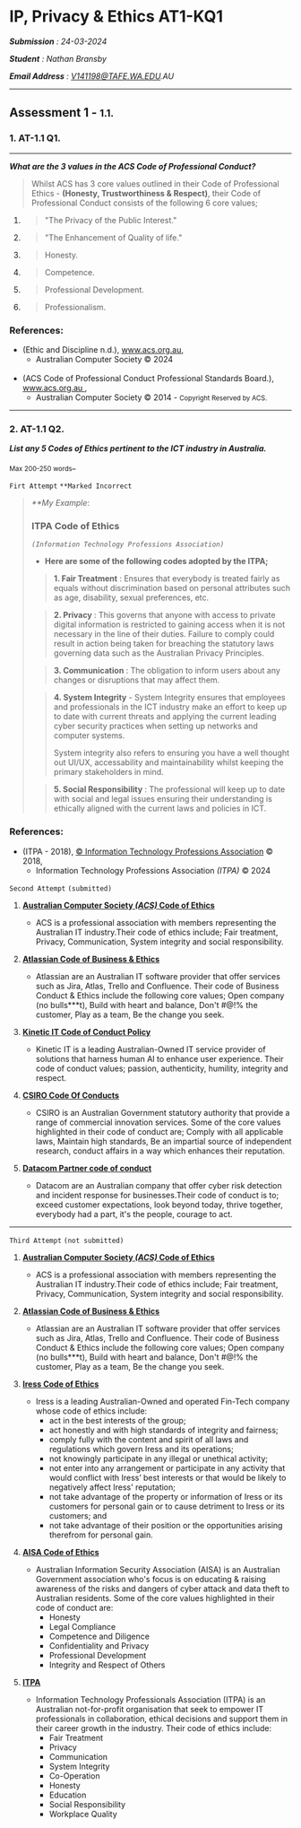 # IP, Privacy & Ethics AT1-KQ1

_**Submission** : 24-03-2024_

_**Student** : Nathan Bransby_

_**Email Address** : V141198@TAFE.WA.EDU.AU_

---

## Assessment 1 - <small>1.1.</small>

### 1. **AT-1.1 Q1.**
---
_**What are the 3 values in the ACS Code of Professional Conduct?**_

> Whilst ACS has 3 core values outlined in their Code of Professional Ethics - **(Honesty, Trustworthiness & Respect)**, their Code of Professional Conduct consists of the following 6 core values;
>
 1. > "The Privacy of the Public Interest."
2. > "The Enhancement of Quality of life."
3. > Honesty.
4. > Competence.
5. > Professional Development.
6. > Professionalism.

<div>
    <p>
        <pub>
            <h3>References:</h3>
            <ul>
                <li>(Ethic and Discipline n.d.),
                    <a href="https://www.acs.org.au">www.acs.org.au</a>,
                    <br/>
                    <ul>
                        <li>Australian Computer Society © 2024</li>
                    </ul>
                </li>
                <br>
                <!--Ref2-->
                <li>(ACS Code of Professional Conduct Professional Standards Board.),
                    <a href="https://www.acs.org.au">
                        www.acs.org.au
                    </a>,
                    <br/>
                    <ul>
                        <li>Australian Computer Society © 2014 
                            - <small>Copyright Reserved by ACS.</small>
                        </li>
                    </ul>
                </li>
            </ul>
        </pub>
    </p>
</div>

---
### 2. **AT-1.1 Q2**.

_**List any 5 Codes of Ethics pertinent to the ICT industry in Australia.**_

<sub>Max 200-250 words</sub>_

`Firt Attempt` `**Marked Incorrect`

> _**My Example_:
>
> ### ITPA Code of Ethics
> _`(Information Technology Professions Association)`_
> 
> - **Here are some of the following codes adopted by the ITPA;**
> 
> > **1. Fair Treatment** :
> > Ensures that everybody is treated fairly as equals without discrimination based on personal attributes such as age, disability, sexual preferences, etc.
> 
> > **2. Privacy** : This governs that anyone with access to private digital information is restricted to gaining access when it is not necessary in the line of their duties. Failure to comply could result in action being taken for breaching the statutory laws governing data such as the Australian Privacy Principles.
> 
> > **3. Communication** : The obligation to inform users about any changes or disruptions that may affect them.
> 
> > **4. System Integrity** - System Integrity ensures that employees and professionals in the ICT industry make an effort to keep up to date with current threats and applying the current leading cyber security practices when setting up networks and computer systems.
>>
>> System integrity also refers to ensuring you have a well thought out UI/UX, accessability and maintainability whilst keeping the primary stakeholders in mind.
> 
> > **5. Social Responsibility** : The professional will keep up to date with social and legal issues ensuring their understanding is ethically aligned with the current laws and policies in ICT.


<div>
    <p>
        <pub>
            <h3>References:</h3>
            <ul>
                <li>(ITPA - 2018),
                    <a href="https://www.itpa.org.au/code-of-ethics">© Information Technology Professions Association</a> 
                    © 2018,
                    <br/>
                    <!--.-->
                    <ul>
                        <li>Information Technology Professions Association <i>(ITPA)</i> © 2024</li>
                    </ul>
                </li>
            </ul>
        </pub>
    </p>
</div>

`Second Attempt` `(submitted)`

1. [**Australian Computer Society _(ACS)_ Code of Ethics**](https://www.acs.org.au)
   - ACS is a professional association with members representing the Australian IT industry.Their code of ethics include; Fair treatment, Privacy, Communication, System integrity and social responsibility.

2. [**Atlassian Code of Business & Ethics**](https://s28.q4cdn.com/541786762/files/doc_downloads/governance/Code-of-Business-Conduct-and-Ethics_7.1.20.pdf)
   - Atlassian are an Australian IT software provider that offer services such as Jira, Atlas, Trello and Confluence. Their code of Business Conduct & Ethics include the following core values; Open company (no bulls***t), Build with heart and balance, Don't #@!% the customer, Play as a team, Be the change you seek.

3. [**Kinetic IT Code of Conduct Policy**](https://cdn.wearekinetic.com/media/Documents/Code-of-Conduct-Policy.pdf)
   - Kinetic IT is a leading Australian-Owned IT service provider of solutions that harness human AI to enhance user experience. Their code of conduct values; passion, authenticity, humility, integrity and respect.

4. [**CSIRO Code Of Conducts**](https://www.csiro.au/en/about/policies/code-of-conduct)
   - CSIRO is an Australian Government statutory authority that provide a range of commercial innovation services. Some of the core values highlighted in their code of conduct are; Comply with all applicable laws, Maintain high standards, Be an impartial source of independent research, conduct affairs in a way which enhances their reputation.

5. [**Datacom Partner code of conduct**](https://datacom.com/au/en/legal/partner-code-of-conduct)
   - Datacom are an Australian company that offer cyber risk detection and incident response for businesses.Their code of conduct is to; exceed customer expectations, look beyond today, thrive together, everybody had a part, it's the people, courage to act.

---

`Third Attempt` `(not submitted)`

1. [**Australian Computer Society _(ACS)_ Code of Ethics**](https://www.acs.org.au)
   - ACS is a professional association with members representing the Australian IT industry.Their code of ethics include; Fair treatment, Privacy, Communication, System integrity and social responsibility.

2. [**Atlassian Code of Business & Ethics**](https://s28.q4cdn.com/541786762/files/doc_downloads/governance/Code-of-Business-Conduct-and-Ethics_7.1.20.pdf)
   - Atlassian are an Australian IT software provider that offer services such as Jira, Atlas, Trello and Confluence. Their code of Business Conduct & Ethics include the following core values; Open company (no bulls***t), Build with heart and balance, Don't #@!% the customer, Play as a team, Be the change you seek.

3. [**Iress Code of Ethics**](https://www.iress.com/about/investors/governance-documents/code-ethics-conduct-policy/)
   - Iress is a leading Australian-Owned and operated Fin-Tech company whose code of ethics include:
     - act in the best interests of the group;
     - act honestly and with high standards of integrity and fairness;
     - comply fully with the content and spirit of all laws and regulations which govern Iress and its operations;
     - not knowingly participate in any illegal or unethical activity;
     - not enter into any arrangement or participate in any activity that would conflict with Iress’ best interests or that would be likely to negatively affect Iress' reputation;
     - not take advantage of the property or information of Iress or its customers for personal gain or to cause detriment to Iress or its customers; and
     - not take advantage of their position or the opportunities arising therefrom for personal gain.

4. [**AISA Code of Ethics**](https://www.aisa.org.au/common/Uploaded%20files/aisa_code_of_ethics_-_final_v2.pdf)
   - Australian Information Security Association (AISA) is an Australian Government association who's focus is on educating & raising awareness of the risks and dangers of cyber attack and data theft to Australian residents. Some of the core values highlighted in their code of conduct are:
     - Honesty
     - Legal Compliance
     - Competence and Diligence
     - Confidentiality and Privacy
     - Professional Development
     - Integrity and Respect of Others

5. [**ITPA**](https://www.itpa.org.au/code-of-ethics/)
   - Information Technology Professionals Association (ITPA) is an Australian not-for-profit organisation that seek to empower IT professionals in collaboration, ethical decisions and support them in their career growth in the industry. Their code of ethics include:
     - Fair Treatment
     - Privacy
     - Communication
     - System Integrity
     - Co-Operation
     - Honesty
     - Education
     - Social Responsibility
     - Workplace Quality
